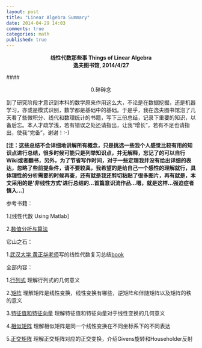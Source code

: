 ```yaml
---
layout: post
title: "Linear Algebra Summary"
date: 2014-04-29 14:03
comments: true
categories: math
published: true
---
```


**<center>线性代数那些事 Things of Linear Algebra</center>**
**<center>逸夫图书馆, 2014/4/27</center>**

####<center>0.碎碎念</center>

到了研究阶段才意识到本科的数学原来作用这么大，不论是在数据挖掘，还是机器学习，亦或是模式识别，数学都是基础中的基础。于是乎，我在逸夫图书馆泡了几天看了些微积分、线代和数理统计的书籍，写下三份总结，记录下重要的知识，以备后忘。本人才疏学浅，若有错误之处还请指出，让我“增长”，若有不足也请指出，使我“完备”，谢谢！:-)

**[注：这些总结不会详细地讲解所有概念，只是挑选一些我个人感觉比较有用的知识点进行总结，很多时候可能只是列举知识点，并无解释，忘记了的可以自行Wiki或者翻书，另外，为了节省写作时间，对于一些定理我并没有给出详细的表达，忽略了些前提条件，请不要较真，我希望的是给自己一个感性的理解就行，具体理性的分析需要的时候再查，还有就是我还剪切粘贴了很多图片，再有就是，本文采用的是'非线性方式'进行总结的...首篇意识流作品...嗯，就是这样...强迫症者慎入...]**

参考书籍：

1.[线性代数 Using Matlab]

2.[数值分析与算法](http://book.douban.com/subject/7161824/)

它山之石：

1.[武汉大学 黄正华老师](http://aff.whu.edu.cn/huangzh/)写的线性代数复习总结[book]

全部内容：

1.[行列式](http://hujiaweibujidao.github.io/blog/2014/04/29/linearalgebra-summary-1/) 理解行列式的几何意义

2.[矩阵](http://hujiaweibujidao.github.io/blog/2014/04/29/linearalgebra-summary-2/) 理解矩阵是线性变换，线性变换有哪些，逆矩阵和伴随矩阵以及矩阵的秩的意义
 
3.[特征值和特征向量](http://hujiaweibujidao.github.io/blog/2014/04/29/linearalgebra-summary-3/) 理解特征值和特征向量对于线性变换的几何意义

4.[相似矩阵](http://hujiaweibujidao.github.io/blog/2014/04/29/linearalgebra-summary-4/) 理解相似矩阵是同一个线性变换在不同坐标系下的不同表达

5.[正交矩阵]() 理解正交矩阵对应的正交变换，介绍Givens旋转和Householder反射

[book]: http://hujiaweibujidao.github.io/files/linear_algebra_huangzhenghua.pdf


